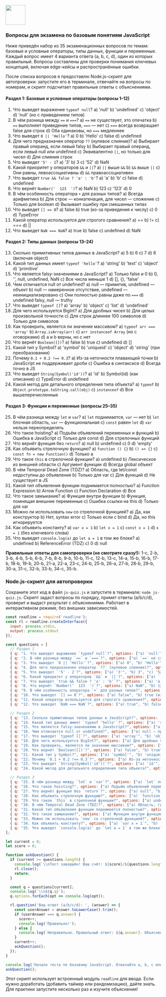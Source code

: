 <img src="https://r2cdn.perplexity.ai/pplx-full-logo-primary-dark%402x.png" style="height:64px;margin-right:32px"/>

### Вопросы для экзамена по базовым понятиям JavaScript

Ниже приведён набор из 35 экзаменационных вопросов по темам: базовые и условные операторы, типы данных, функции и переменные. Каждый вопрос имеет 4 варианта ответа (a, b, c, d), один из которых правильный. Вопросы составлены для проверки понимания ключевых концепций, включая edge-кейсы и распространённые ошибки.

После списка вопросов я предоставлю Node.js-скрипт для автопроверки: запустите его в терминале, отвечайте на вопросы по номерам, и скрипт подсчитает правильные ответы с объяснениями.

#### Раздел 1: Базовые и условные операторы (вопросы 1–12)

1. Что выведет выражение `typeof null`?
a) 'null'
b) 'undefined'
c) 'object'
d) 'null' (но с приведением типов)
2. В чём разница между `==` и `===`?
a) `==` не существует, это опечатка
b) `==` выполняет приведение типов, `===` — нет
c) `===` всегда возвращает false для строк
d) Оба одинаковы, но `===` медленнее
3. Что выведет `0 || 'Hello'`?
a) 0
b) 'Hello'
c) false
d) undefined
4. Для чего предназначен оператор `??` (нулевое слияние)?
a) Выбирает правый операнд, если левый falsy
b) Выбирает правый операнд, если левый null или undefined
c) Эквивалентно `||`, но только для чисел
d) Для слияния строк
5. Что выведет `'5' - 2`?
a) '3'
b) 3
c) '52'
d) NaN
6. Какой приоритет у операторов `&&` и `||`?
a) `||` выше `&&`
b) `&&` выше `||`
c) Они равны, левоассоциативны
d) `&&` правоассоциативен
7. Что выведет `true && false ? 'a' : 'b'`?
a) 'a'
b) 'b'
c) false
d) undefined
8. Что вернёт `Number('  123  ')`?
a) NaN
b) 123
c) '123'
d) 0
9. В чём особенность оператора `+` для разных типов?
a) Всегда арифметика
b) Для строк — конкатенация, для чисел — сложение
c) Только для boolean
d) Вызывает ошибку при смешанных типах
10. Что выведет `[] == 0`?
a) false
b) true (из-за приведения к числу)
c) 0
d) TypeError
11. Какой оператор используется для строгого сравнения?
a) ==
b) !=
c) ===
d) ||
12. Что выведет `NaN === NaN`?
a) true
b) false
c) undefined
d) NaN

#### Раздел 2: Типы данных (вопросы 13–24)

13. Сколько примитивных типов данных в JavaScript?
a) 5
b) 6
c) 7
d) 8 (включая object)
14. Какой тип данных имеет `typeof 'hello'`?
a) 'string'
b) 'text'
c) 'object'
d) 'primitive'
15. Что является falsy-значениями в JavaScript?
a) Только false и 0
b) 0, '', null, undefined, NaN
c) Все числа меньше 1
d) [], {}, 'false'
16. Чем отличается null от undefined?
a) null — примитив, undefined — объект
b) null — намеренное отсутствие, undefined — неинициализировано
c) Они полностью равны даже по `===`
d) undefined falsy, null — truthy
17. Что выведет `typeof []`?
a) 'array'
b) 'object'
c) 'list'
d) 'undefined'
18. Для чего используется BigInt?
a) Для дробных чисел
b) Для целых произвольной точности
c) Для строк длиннее 100 символов
d) Только для символов
19. Как проверить, является ли значение массивом?
a) `typeof arr === 'array'`
b) `Array.isArray(arr)`
c) `arr instanceof Array` (но с оговорками)
d) a и b верны, но c нет
20. Что вернёт `Boolean([])`?
a) false
b) true
c) undefined
d) []
21. Какой тип у Symbol?
a) 'symbol'
b) 'uniqueid'
c) 'object'
d) 'string' (при преобразовании)
22. Почему `0.1 + 0.2 !== 0.3`?
a) Из-за неточности плавающей точки
b) JavaScript не поддерживает дроби
c) Ошибка в синтаксисе
d) Всегда точно в JS
23. Что выведет `String(Symbol('id'))`?
a) 'id'
b) Symbol(id) (как описание)
c) TypeError
d) undefined
24. Какой метод для детального определения типа объекта?
a) `typeof`
b) `Object.prototype.toString.call(obj)`
c) `instanceof`
d) Все вышеперечисленные

#### Раздел 3: Функции и переменные (вопросы 25–35)

25. В чём разница между `let` и `var`?
a) `let` поднимается, `var` — нет
b) `let` блочная область, `var` — функциональная
c) `const` равен `let`
d) `var` нельзя переопределять
26. Что такое hoisting?
a) Подъём объявлений переменных и функций
b) Ошибка в JavaScript
c) Только для const
d) Для стрелочных функций
27. Что вернёт функция без `return`?
a) null
b) undefined
c) 0
d) 'empty'
28. Как объявить стрелочную функцию?
a) `function () {}`
b) `() => {}`
c) `const fn = new Function()`
d) Только a
29. Что такое `this` в стрелочной функции?
a) undefined
b) Лексическое из внешней области
c) Аргумент функции
d) Всегда global объект
30. В чём Temporal Dead Zone (TDZ)?
a) Область, где let/const недоступны до объявления
b) Только для var
c) Для функций
d) Не существует в JS
31. Какой тип объявления функции поднимается полностью?
a) Function Expression
b) Arrow Function
c) Function Declaration
d) Все
32. Что такое замыкание?
a) Функция внутри функции
b) Функция, помнящая внешние переменные
c) Ошибка ссылки на this
d) Только для var
33. Можно ли использовать `new` со стрелочной функцией?
a) Да, как конструктор
b) Нет, syntax error
c) Только если с bind
d) Да, но this игнорируется
34. Как объявить константу?
a) `var x = 1`
b) `let x = 1`
c) `const x = 1`
d) `x = 1` (без ключевого слова)
35. Что выведет `console.log(a)` до `let a = 1` в том же блоке?
a) undefined
b) ReferenceError (TDZ)
c) 0
d) null

**Правильные ответы для самопроверки (не смотрите сразу!):**
1-c, 2-b, 3-b, 4-b, 5-b, 6-b, 7-b, 8-b, 9-b, 10-b, 11-c, 12-b, 13-c, 14-a, 15-b, 16-b, 17-b, 18-b, 19-b, 20-b, 21-a, 22-a, 23-c, 24-b, 25-b, 26-a, 27-b, 28-b, 29-b, 30-a, 31-c, 32-b, 33-b, 34-c, 35-b.

### Node.js-скрипт для автопроверки

Сохраните этот код в файл `js-quiz.js` и запустите в терминале: `node js-quiz.js`. Скрипт задаст вопросы по порядку, примет ответы (a/b/c/d), проверит и выдаст результат с объяснениями. Работает в интерактивном режиме, без внешних зависимостей.

```javascript
const readline = require('readline');
const rl = readline.createInterface({
  input: process.stdin,
  output: process.stdout
});

const questions = [
  // Раздел 1
  { q: "1. Что выведет выражение `typeof null`?", options: ["a) 'null'", "b) 'undefined'", "c) 'object'", "d) 'null' (но с приведением типов)"], answer: 'c', expl: "Исторический баг JS: typeof null возвращает 'object'." },
  { q: "2. В чём разница между `==` и `===`?", options: ["a) `==` не существует, это опечатка", "b) `==` выполняет приведение типов, `===` — нет", "c) `===` всегда возвращает false для строк", "d) Оба одинаковы, но `===` медленнее"], answer: 'b', expl: "Строгое сравнение `===` не приводит типы, в отличие от `==`." },
  { q: "3. Что выведет `0 || 'Hello'`?", options: ["a) 0", "b) 'Hello'", "c) false", "d) undefined"], answer: 'b', expl: "Оператор || возвращает первый truthy-операнд; 0 — falsy." },
  { q: "4. Для чего предназначен оператор `??` (нулевое слияние)?", options: ["a) Выбирает правый операнд, если левый falsy", "b) Выбирает правый операнд, если левый null или undefined", "c) Эквивалентно `||`, но только для чисел", "d) Для слияния строк"], answer: 'b', expl: "?? проверяет только null/undefined, в отличие от ||." },
  { q: "5. Что выведет `'5' - 2`?", options: ["a) '3'", "b) 3", "c) '52'", "d) NaN"], answer: 'b', expl: "Минус приводит строку к числу." },
  { q: "6. Какой приоритет у операторов `&&` и `||`?", options: ["a) `||` выше `&&`", "b) `&&` выше `||`", "c) Они равны, левоассоциативны", "d) `&&` правоассоциативен"], answer: 'b', expl: "`&&` имеет более высокий приоритет, чем `||`." },
  { q: "7. Что выведет `true && false ? 'a' : 'b'`?", options: ["a) 'a'", "b) 'b'", "c) false", "d) undefined"], answer: 'b', expl: "true && false = false, false ? 'a' : 'b' = 'b'." },
  { q: "8. Что вернёт `Number('  123  ')`?", options: ["a) NaN", "b) 123", "c) '123'", "d) 0"], answer: 'b', expl: "Number() игнорирует пробелы." },
  { q: "9. В чём особенность оператора `+` для разных типов?", options: ["a) Всегда арифметика", "b) Для строк — конкатенация, для чисел — сложение", "c) Только для boolean", "d) Вызывает ошибку при смешанных типах"], answer: 'b', expl: "Если один операнд — строка, + конкатенирует." },
  { q: "10. Что выведет `[] == 0`?", options: ["a) false", "b) true (из-за приведения к числу)", "c) 0", "d) TypeError"], answer: 'b', expl: "[] приводится к '' (пустая строка), '' == 0 → true." },
  { q: "11. Какой оператор используется для строгого сравнения?", options: ["a) ==", "b) !=", "c) ===", "d) ||"], answer: 'c', expl: "=== сравнивает значение и тип." },
  { q: "12. Что выведет `NaN === NaN`?", options: ["a) true", "b) false", "c) undefined", "d) NaN"], answer: 'b', expl: "NaN не равен самому себе по спецификации IEEE 754." },

  // Раздел 2
  { q: "13. Сколько примитивных типов данных в JavaScript?", options: ["a) 5", "b) 6", "c) 7", "d) 8 (включая object)"], answer: 'c', expl: "number, string, boolean, null, undefined, symbol, bigint." },
  { q: "14. Какой тип данных имеет `typeof 'hello'`?", options: ["a) 'string'", "b) 'text'", "c) 'object'", "d) 'primitive'"], answer: 'a', expl: "typeof возвращает 'string' для строк." },
  { q: "15. Что является falsy-значениями в JavaScript?", options: ["a) Только false и 0", "b) 0, '', null, undefined, NaN", "c) Все числа меньше 1", "d) [], {}, 'false'"], answer: 'b', expl: "Эти значения в boolean-контексте дают false." },
  { q: "16. Чем отличается null от undefined?", options: ["a) null — примитив, undefined — объект", "b) null — намеренное отсутствие, undefined — неинициализировано", "c) Они полностью равны даже по `===`", "d) undefined falsy, null — truthy"], answer: 'b', expl: "Семантическая разница; null == undefined, но !==." },
  { q: "17. Что выведет `typeof []`?", options: ["a) 'array'", "b) 'object'", "c) 'list'", "d) 'undefined'"], answer: 'b', expl: "Массивы — объекты; используйте Array.isArray." },
  { q: "18. Для чего используется BigInt?", options: ["a) Для дробных чисел", "b) Для целых произвольной точности", "c) Для строк длиннее 100 символов", "d) Только для символов"], answer: 'b', expl: "BigInt для больших целых, суффикс n." },
  { q: "19. Как проверить, является ли значение массивом?", options: ["a) `typeof arr === 'array'`", "b) `Array.isArray(arr)`", "c) `arr instanceof Array` (но с оговорками)", "d) a и b верны, но c нет"], answer: 'b', expl: "Array.isArray — надёжный способ." },
  { q: "20. Что вернёт `Boolean([])`?", options: ["a) false", "b) true", "c) undefined", "d) []"], answer: 'b', expl: "Пустой массив truthy." },
  { q: "21. Какой тип у Symbol?", options: ["a) 'symbol'", "b) 'uniqueid'", "c) 'object'", "d) 'string' (при преобразовании)"], answer: 'a', expl: "typeof Symbol() === 'symbol'." },
  { q: "22. Почему `0.1 + 0.2 !== 0.3`?", options: ["a) Из-за неточности плавающей точки", "b) JavaScript не поддерживает дроби", "c) Ошибка в синтаксисе", "d) Всегда точно в JS"], answer: 'a', expl: "Number использует double-precision float." },
  { q: "23. Что выведет `String(Symbol('id'))`?", options: ["a) 'id'", "b) Symbol(id) (как описание)", "c) TypeError", "d) undefined"], answer: 'c', expl: "Symbol не может быть преобразован в строку неявно; используйте .toString()." },
  { q: "24. Какой метод для детального определения типа объекта?", options: ["a) `typeof`", "b) `Object.prototype.toString.call(obj)`", "c) `instanceof`", "d) Все вышеперечисленные"], answer: 'b', expl: "toString.call возвращает [object Array], etc." },

  // Раздел 3
  { q: "25. В чём разница между `let` и `var`?", options: ["a) `let` поднимается, `var` — нет", "b) `let` блочная область, `var` — функциональная", "c) `const` равен `let`", "d) `var` нельзя переопределять"], answer: 'b', expl: "`let` уважает блоки {}, `var` — нет." },
  { q: "26. Что такое hoisting?", options: ["a) Подъём объявлений переменных и функций", "b) Ошибка в JavaScript", "c) Только для const", "d) Для стрелочных функций"], answer: 'a', expl: "Объявления перемещаются в начало области." },
  { q: "27. Что вернёт функция без `return`?", options: ["a) null", "b) undefined", "c) 0", "d) 'empty'"], answer: 'b', expl: "По умолчанию возвращает undefined." },
  { q: "28. Как объявить стрелочную функцию?", options: ["a) `function () {}`", "b) `() => {}`", "c) `const fn = new Function()`", "d) Только a"], answer: 'b', expl: "Стрелочные функции — ES6-синтаксис." },
  { q: "29. Что такое `this` в стрелочной функции?", options: ["a) undefined", "b) Лексическое из внешней области", "c) Аргумент функции", "d) Всегда global объект"], answer: 'b', expl: "this не привязывается, берётся из лексической среды." },
  { q: "30. В чём Temporal Dead Zone (TDZ)?", options: ["a) Область, где let/const недоступны до объявления", "b) Только для var", "c) Для функций", "d) Не существует в JS"], answer: 'a', expl: "Ссылка на let/const до init → ReferenceError." },
  { q: "31. Какой тип объявления функции поднимается полностью?", options: ["a) Function Expression", "b) Arrow Function", "c) Function Declaration", "d) Все"], answer: 'c', expl: "Function Declaration hoist'ится целиком." },
  { q: "32. Что такое замыкание?", options: ["a) Функция внутри функции", "b) Функция, помнящая внешние переменные", "c) Ошибка ссылки на this", "d) Только для var"], answer: 'b', expl: "Замыкание захватывает лексическое окружение." },
  { q: "33. Можно ли использовать `new` со стрелочной функцией?", options: ["a) Да, как конструктор", "b) Нет, syntax error", "c) Только если с bind", "d) Да, но this игнорируется"], answer: 'b', expl: "Стрелки не предназначены для new." },
  { q: "34. Как объявить константу?", options: ["a) `var x = 1`", "b) `let x = 1`", "c) `const x = 1`", "d) `x = 1` (без ключевого слова)"], answer: 'c', expl: "const предотвращает переназначение." },
  { q: "35. Что выведет `console.log(a)` до `let a = 1` в том же блоке?", options: ["a) undefined", "b) ReferenceError (TDZ)", "c) 0", "d) null"], answer: 'b', expl: "Temporal Dead Zone для let/const." }
];

let current = 0;
let score = 0;

function askQuestion() {
  if (current >= questions.length) {
    console.log(`\\nТест завершён! Ваш счёт: ${score}/${questions.length} (${(score / questions.length * 100).toFixed(1)}%)`);
    rl.close();
    return;
  }

  const q = questions[current];
  console.log(`\\n${q.q}`);
  q.options.forEach(opt => console.log(opt));

  rl.question('Ваш ответ (a/b/c/d): ', (answer) => {
    const userAnswer = answer.toLowerCase().trim();
    if (userAnswer === q.answer) {
      score++;
      console.log('Правильно!');
    } else {
      console.log(`Неправильно. Правильный ответ: ${q.answer}. Объяснение: ${q.expl}`);
    }
    current++;
    askQuestion();
  });
}

console.log('Начало теста по базовому JavaScript. Отвечайте a, b, c или d.\\n');
askQuestion();
```

Этот скрипт использует встроенный модуль `readline` для ввода. Если нужно доработать (добавить таймер или рандомизацию), дайте знать. Для практики запустите несколько раз и изучите объяснения!

